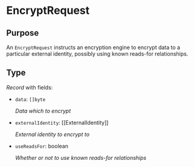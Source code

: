 # EncryptRequest


## Purpose


<!-- --8<-- [start:purpose] -->
An `EncryptRequest` instructs an encryption engine to encrypt data to a particular external identity, possibly using known reads-for relationships.
<!-- --8<-- [end:purpose] -->

## Type


<!-- --8<-- [start:type] -->
<div class="type" markdown>

*Record* with fields:

- `data`: `[]byte`

  *Data which to encrypt*

- `externalIdentity`: [[ExternalIdentity]]

  *External identity to encrypt to*

- `useReadsFor`: boolean

  *Whether or not to use known reads-for relationships*
</div>
<!-- --8<-- [end:type] -->
